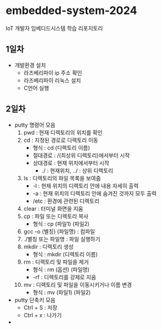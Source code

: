 # embedded-system-2024
IoT 개발자 임베디드시스템 학습 리포지토리

## 1일차
- 개발환경 설치
    - 라즈베리파이 ip 주소 확인
    - 라즈베리파이 리눅스 설치
    - C언어 실행

## 2일차
- putty 명령어 모음
    1) pwd : 현재 디렉토리의 위치를 확인
    2) cd : 지정된 경로로 디렉토리 이동
        - 형식 : cd (디렉토리 이름)
        - 절대경로 : /(최상위 디렉토리)에서부터 시작
        - 상대경로 : 현재 위치에서부터 시작
            - ./ : 현재위치, ../ : 상위 디렉토리
    3) ls : 디렉토리의 파일 목록을 보여줌
        - -l : 현재 위치의 디렉토리 안에 내용 자세히 출력
        - -a : 현재 위치의 디렉토리 안에 숨겨진 것까지 모두 출력
        - /etc : 환경에 관련된 디렉토리 
    4) clear : 터미널 화면을 지움
    5) cp : 파일 또는 디렉토리 복사
        - 형식 : cp (파일1) (파일2) 
    6) gcc -o (별칭) (파일명) : 컴파일
    7) ./별칭 또는 파일명 : 파일 실행하기
    8) mkdir : 디렉토리 생성
        - 형식 : mkdir (디렉토리 이름)
    9) rm : 디렉토리 및 파일을 제거
        - 형식 : rm (옵션) (파일명)
        - -rf : 디렉토리를 강제로 지움
    10) mv : 디렉토리 및 파일을 이동시키거나 이름 변경
        - 형식 : mv (파일1) (파일2)
- putty 단축키 모음
    - Ctrl + S : 저장
    - Ctrl + x : 나가기
- 